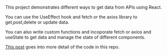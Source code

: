 This project demonstrates different ways to get data from APIs using React.

You can use the UseEffect hook and fetch or the axios library to get,post,delete or update data.

You can also write custom functions and incoporate fetch or axios and useState to get data and manage the state of different components.

[This post](https://dev.to/wanguiwaweru/fetch-api-data-on-button-click-in-react-513i) goes into more detail of the code in this repo.